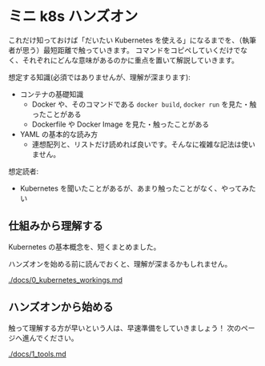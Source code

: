 # ミニ k8s ハンズオン

これだけ知っておけば「だいたい Kubernetes を使える」になるまでを、（執筆者が思う）最短距離で触っていきます。
コマンドをコピペしていくだけでなく、それぞれにどんな意味があるのかに重点を置いて解説していきます。

想定する知識(必須ではありませんが、理解が深まります):

- コンテナの基礎知識
    - Docker や、そのコマンドである `docker build`, `docker run` を見た・触ったことがある
    - Dockerfile や Docker Image を見た・触ったことがある
- YAML の基本的な読み方
    - 連想配列と、リストだけ読めれば良いです。そんなに複雑な記法は使いません。

想定読者:

- Kubernetes を聞いたことがあるが、あまり触ったことがなく、やってみたい

## 仕組みから理解する

Kubernetes の基本概念を、短くまとめました。

ハンズオンを始める前に読んでおくと、理解が深まるかもしれません。

[./docs/0_kubernetes_workings.md](./docs/0_kubernetes_workings.md)

## ハンズオンから始める

触って理解する方が早いという人は、早速準備をしていきましょう！
次のページへ進んでください。

[./docs/1_tools.md](./docs/1_tools.md)
